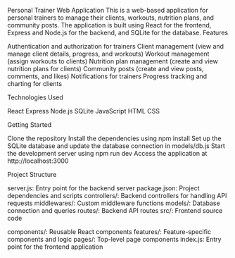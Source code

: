 Personal Trainer Web Application
This is a web-based application for personal trainers to manage their clients, workouts, nutrition plans, and community posts. The application is built using React for the frontend, Express and Node.js for the backend, and SQLite for the database.
Features

Authentication and authorization for trainers
Client management (view and manage client details, progress, and workouts)
Workout management (assign workouts to clients)
Nutrition plan management (create and view nutrition plans for clients)
Community posts (create and view posts, comments, and likes)
Notifications for trainers
Progress tracking and charting for clients

Technologies Used

React
Express
Node.js
SQLite
JavaScript
HTML
CSS

Getting Started

Clone the repository
Install the dependencies using npm install
Set up the SQLite database and update the database connection in models/db.js
Start the development server using npm run dev
Access the application at http://localhost:3000

Project Structure

server.js: Entry point for the backend server
package.json: Project dependencies and scripts
controllers/: Backend controllers for handling API requests
middlewares/: Custom middleware functions
models/: Database connection and queries
routes/: Backend API routes
src/: Frontend source code

components/: Reusable React components
features/: Feature-specific components and logic
pages/: Top-level page components
index.js: Entry point for the frontend application
